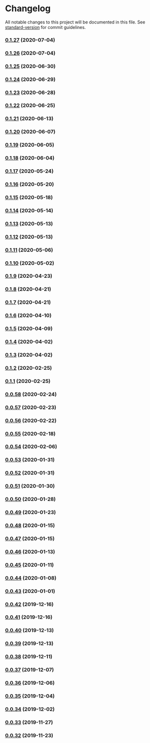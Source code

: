 # Changelog

All notable changes to this project will be documented in this file. See [standard-version](https://github.com/conventional-changelog/standard-version) for commit guidelines.

### [0.1.27](https://github.com/cydran/cydran/compare/v0.1.26...v0.1.27) (2020-07-04)

### [0.1.26](https://github.com/cydran/cydran/compare/v0.1.25...v0.1.26) (2020-07-04)

### [0.1.25](https://github.com/cydran/cydran/compare/v0.1.24...v0.1.25) (2020-06-30)

### [0.1.24](https://github.com/cydran/cydran/compare/v0.1.23...v0.1.24) (2020-06-29)

### [0.1.23](https://github.com/cydran/cydran/compare/v0.1.22...v0.1.23) (2020-06-28)

### [0.1.22](https://github.com/cydran/cydran/compare/v0.1.21...v0.1.22) (2020-06-25)

### [0.1.21](https://github.com/cydran/cydran/compare/v0.1.20...v0.1.21) (2020-06-13)

### [0.1.20](https://github.com/cydran/cydran/compare/v0.1.19...v0.1.20) (2020-06-07)

### [0.1.19](https://github.com/cydran/cydran/compare/v0.1.18...v0.1.19) (2020-06-05)

### [0.1.18](https://github.com/cydran/cydran/compare/v0.1.17...v0.1.18) (2020-06-04)

### [0.1.17](https://github.com/cydran/cydran/compare/v0.1.16...v0.1.17) (2020-05-24)

### [0.1.16](https://github.com/cydran/cydran/compare/v0.1.15...v0.1.16) (2020-05-20)

### [0.1.15](https://github.com/cydran/cydran/compare/v0.1.14...v0.1.15) (2020-05-18)

### [0.1.14](https://github.com/cydran/cydran/compare/v0.1.13...v0.1.14) (2020-05-14)

### [0.1.13](https://github.com/cydran/cydran/compare/v0.1.12...v0.1.13) (2020-05-13)

### [0.1.12](https://github.com/cydran/cydran/compare/v0.1.11...v0.1.12) (2020-05-13)

### [0.1.11](https://github.com/cydran/cydran/compare/v0.1.10...v0.1.11) (2020-05-06)

### [0.1.10](https://github.com/cydran/cydran/compare/v0.1.9...v0.1.10) (2020-05-02)

### [0.1.9](https://github.com/cydran/cydran/compare/v0.1.8...v0.1.9) (2020-04-23)

### [0.1.8](https://github.com/cydran/cydran/compare/v0.1.7...v0.1.8) (2020-04-21)

### [0.1.7](https://github.com/cydran/cydran/compare/v0.1.6...v0.1.7) (2020-04-21)

### [0.1.6](https://github.com/cydran/cydran/compare/v0.1.5...v0.1.6) (2020-04-10)

### [0.1.5](https://github.com/cydran/cydran/compare/v0.1.4...v0.1.5) (2020-04-09)

### [0.1.4](https://github.com/cydran/cydran/compare/v0.1.3...v0.1.4) (2020-04-02)

### [0.1.3](https://github.com/cydran/cydran/compare/v0.1.2...v0.1.3) (2020-04-02)

### [0.1.2](https://github.com/cydran/cydran/compare/v0.1.1...v0.1.2) (2020-02-25)

### [0.1.1](https://github.com/cydran/cydran/compare/v0.0.58...v0.1.1) (2020-02-25)

### [0.0.58](https://github.com/cydran/cydran/compare/v0.0.57...v0.0.58) (2020-02-24)

### [0.0.57](https://github.com/cydran/cydran/compare/v0.0.56...v0.0.57) (2020-02-23)

### [0.0.56](https://github.com/cydran/cydran/compare/v0.0.55...v0.0.56) (2020-02-22)

### [0.0.55](https://github.com/cydran/cydran/compare/v0.0.54...v0.0.55) (2020-02-18)

### [0.0.54](https://github.com/cydran/cydran/compare/v0.0.53...v0.0.54) (2020-02-06)

### [0.0.53](https://github.com/cydran/cydran/compare/v0.0.52...v0.0.53) (2020-01-31)

### [0.0.52](https://github.com/cydran/cydran/compare/v0.0.51...v0.0.52) (2020-01-31)

### [0.0.51](https://github.com/cydran/cydran/compare/v0.0.50...v0.0.51) (2020-01-30)

### [0.0.50](https://github.com/cydran/cydran/compare/v0.0.49...v0.0.50) (2020-01-28)

### [0.0.49](https://github.com/cydran/cydran/compare/v0.0.48...v0.0.49) (2020-01-23)

### [0.0.48](https://github.com/cydran/cydran/compare/v0.0.47...v0.0.48) (2020-01-15)

### [0.0.47](https://github.com/cydran/cydran/compare/v0.0.46...v0.0.47) (2020-01-15)

### [0.0.46](https://github.com/cydran/cydran/compare/v0.0.45...v0.0.46) (2020-01-13)

### [0.0.45](https://github.com/cydran/cydran/compare/v0.0.44...v0.0.45) (2020-01-11)

### [0.0.44](https://github.com/cydran/cydran/compare/v0.0.43...v0.0.44) (2020-01-08)

### [0.0.43](https://github.com/cydran/cydran/compare/v0.0.42...v0.0.43) (2020-01-01)

### [0.0.42](https://github.com/cydran/cydran/compare/v0.0.41...v0.0.42) (2019-12-16)

### [0.0.41](https://github.com/cydran/cydran/compare/v0.0.40...v0.0.41) (2019-12-16)

### [0.0.40](https://github.com/cydran/cydran/compare/v0.0.39...v0.0.40) (2019-12-13)

### [0.0.39](https://github.com/cydran/cydran/compare/v0.0.38...v0.0.39) (2019-12-13)

### [0.0.38](https://github.com/cydran/cydran/compare/v0.0.37...v0.0.38) (2019-12-11)

### [0.0.37](https://github.com/cydran/cydran/compare/v0.0.36...v0.0.37) (2019-12-07)

### [0.0.36](https://github.com/cydran/cydran/compare/v0.0.35...v0.0.36) (2019-12-06)

### [0.0.35](https://github.com/cydran/cydran/compare/v0.0.34...v0.0.35) (2019-12-04)

### [0.0.34](https://github.com/cydran/cydran/compare/v0.0.33...v0.0.34) (2019-12-02)

### [0.0.33](https://github.com/cydran/cydran/compare/v0.0.32...v0.0.33) (2019-11-27)

### [0.0.32](https://github.com/cydran/cydran/compare/v0.0.31...v0.0.32) (2019-11-23)
